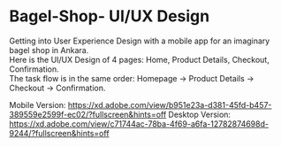 # Bagel-Shop- UI/UX Design
Getting into User Experience Design with a mobile app for an imaginary bagel shop in Ankara. <br />
Here is the UI/UX Design of 4 pages: Home, Product Details, Checkout, Confirmation. <br />
The task flow is in the same order: Homepage -> Product Details -> Checkout -> Confirmation. <br />

Mobile Version: https://xd.adobe.com/view/b951e23a-d381-45fd-b457-389559e2599f-ec02/?fullscreen&hints=off
Desktop Version: https://xd.adobe.com/view/c71744ac-78ba-4f69-a6fa-12782874698d-9244/?fullscreen&hints=off
